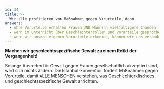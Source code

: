```yaml
---
id: 34
title: >-
  Wir alle profitieren von Maßnahmen gegen Vorurteile, denn
answers:
  - ohne Vorurteile erhalten Frauen UND Männern vielfältigere Chancen
  - wenn im Unterricht über Geschlechterrollen und Vorurteile gesprochen wird, ändern Kindern ihre Einstellung zu Gewalt
  - wenn wir unsere eigenen Vorurteile erkennen, können wir uns verändern
---
```

**Machen wir geschlechtsspezifische Gewalt zu einem Relikt der Vergangenheit!**

Solange Ausreden für Gewalt gegen Frauen gesellschaftlich akzeptiert sind, wird
sich nichts ändern. Die Istanbul-Konvention fordert Maßnahmen gegen Vorurteile,
damit ALLE MENSCHEN verstehen, was Geschlechterklischees und
geschlechtsspezifische Gewalt anrichten.
